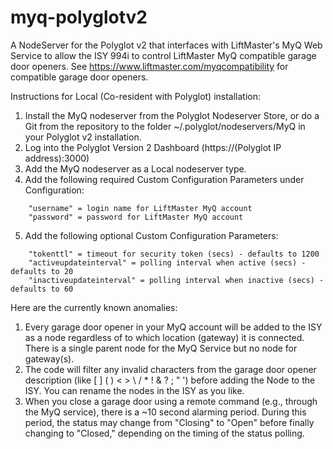 # myq-polyglotv2
A NodeServer for the Polyglot v2 that interfaces with LiftMaster's MyQ Web Service to allow the ISY 994i to control LiftMaster MyQ compatible garage door openers. See https://www.liftmaster.com/myqcompatibility for compatible garage door openers.

Instructions for Local (Co-resident with Polyglot) installation:

1. Install the MyQ nodeserver from the Polyglot Nodeserver Store, or do a Git from the repository to the folder ~/.polyglot/nodeservers/MyQ in your Polyglot v2 installation.
2. Log into the Polyglot Version 2 Dashboard (https://(Polyglot IP address):3000)
3. Add the MyQ nodeserver as a Local nodeserver type.
4. Add the following required Custom Configuration Parameters under Configuration:
```
    "username" = login name for LiftMaster MyQ account
    "password" = password for LiftMaster MyQ account
```
5. Add the following optional Custom Configuration Parameters:
```
    "tokenttl" = timeout for security token (secs) - defaults to 1200
    "activeupdateinterval" = polling interval when active (secs) - defaults to 20
    "inactiveupdateinterval" = polling interval when inactive (secs) - defaults to 60
```

Here are the currently known anomalies:

1. Every garage door opener in your MyQ account will be added to the ISY as a node regardless of to which location (gateway) it is connected. There is a single parent node for the MyQ Service but no node for gateway(s).
2. The code will filter any invalid characters from the garage door opener description (like [ ] ( ) < > \ / * ! & ? ; " ') before adding the Node to the ISY. You can rename the nodes in the ISY as you like.
3. When you close a garage door using a remote command (e.g., through the MyQ service), there is a ~10 second alarming period. During this period, the status may change from "Closing" to "Open" before finally changing to "Closed," depending on the timing of the status polling.